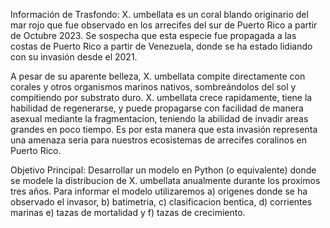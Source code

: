 Información de Trasfondo: X. umbellata es un coral blando originario del mar rojo que fue observado en los arrecifes del sur de Puerto Rico a partir de Octubre 2023. Se sospecha que esta especie fue propagada a las costas de Puerto Rico a partir de Venezuela, donde se ha estado lidiando con su invasión desde el 2021.

A pesar de su aparente belleza, X. umbellata compite directamente con corales y otros organismos marinos nativos, sombreándolos del sol y compitiendo por substrato duro. X. umbellata crece rapidamente, tiene la habilidad de regenerarse, y puede propagarse con facilidad de manera asexual mediante la fragmentacion, teniendo la abilidad de invadir areas grandes en poco tiempo. Es por esta manera que esta invasión representa una amenaza seria para nuestros ecosistemas de arrecifes coralinos en Puerto Rico.

Objetivo Principal: Desarrollar un modelo en Python (o equivalente) donde se modele la distribucion de X. umbellata anualmente durante los proximos tres años. Para informar el modelo utilizaremos a) origenes donde se ha observado el invasor, b) batimetria, c) clasificacion bentica, d) corrientes marinas e) tazas de mortalidad y f) tazas de crecimiento.

